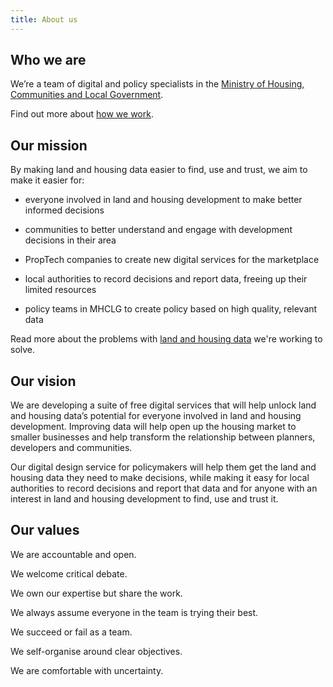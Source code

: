 ```yaml
---
title: About us
---
```


## Who we are

We’re a team of digital and policy specialists in the [Ministry of Housing, Communities and Local Government](https://www.gov.uk/government/organisations/ministry-of-housing-communities-and-local-government).

Find out more about [how we work](/about/how-we-work).

## Our mission

By making land and housing data easier to find, use and trust, we aim to make it easier for:

* everyone involved in land and housing development to make better informed decisions

* communities to better understand and engage with development decisions in their area

* PropTech companies to create new digital services for the marketplace

* local authorities to record decisions and report data, freeing up their limited resources

* policy teams in MHCLG to create policy based on high quality, relevant data

Read more about the problems with [land and housing data](/about/data/) we're working to solve.

## Our vision

We are developing a suite of free digital services that will help unlock land and housing data’s potential for everyone involved in land and housing development. Improving data will help open up the housing market to smaller businesses and help transform the relationship between planners, developers and communities.

Our digital design service for policymakers will help them get the land and housing data they need to make decisions, while making it easy for local authorities to record decisions and report that data and for anyone with an interest in land and housing development to find, use and trust it.

## Our values

We are accountable and open.

We welcome critical debate.

We own our expertise but share the work.

We always assume everyone in the team is trying their best.

We succeed or fail as a team.

We self-organise around clear objectives.

We are comfortable with uncertainty.
